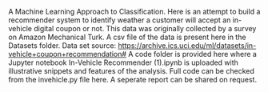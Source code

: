 A Machine Learning Approach to Classification. Here is an attempt to build a recommender system to identify weather a customer will accept an in-vehicle digital coupon or not.
This data was originally collected by a survey on Amazon Mechanical Turk. A csv file of the data is present here in the Datasets folder.
Data set source: https://archive.ics.uci.edu/ml/datasets/in-vehicle+coupon+recommendation#
A code folder is provided here where a Jupyter notebook In-Vehicle Recommender (1).ipynb is uploaded with illustrative snippets and features of the analysis.
Full code can be checked from the invehicle.py file here.
A seperate report can be shared on request.
